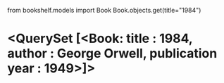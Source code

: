 from bookshelf.models import Book
Book.objects.get(title="1984")

# <QuerySet [<Book: title : 1984, author : George Orwell, publication year : 1949>]>
